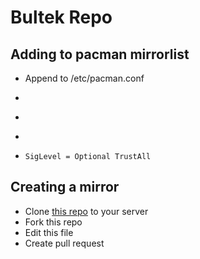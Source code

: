 # Bultek Repo

## Adding to pacman mirrorlist
  * Append to /etc/pacman.conf
  * ```[bultek]
  * ```Server = https://bultek.github.io/Bultek-Arch-Repo/x86_64/
  * ```Server = http://repo.bultek.com.ua/linux/Bultek-Arch-Repo/x86_64/ 
  * ```SigLevel = Optional TrustAll ```
## Creating a mirror
  * Clone [this repo](https://github.com/Bultek/Bultek-Arch-Repo) to your server
  * Fork this repo
  * Edit this file
  * Create pull request
